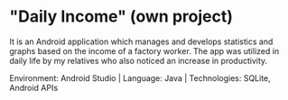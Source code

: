 # "Daily Income" (own project)

It is an Android application which manages and develops 
statistics and graphs based on the income of a factory worker.
The app was utilized in daily life by my relatives who also
noticed an increase in productivity.

Environment: Android Studio | Language: Java | Technologies: SQLite, Android APIs


